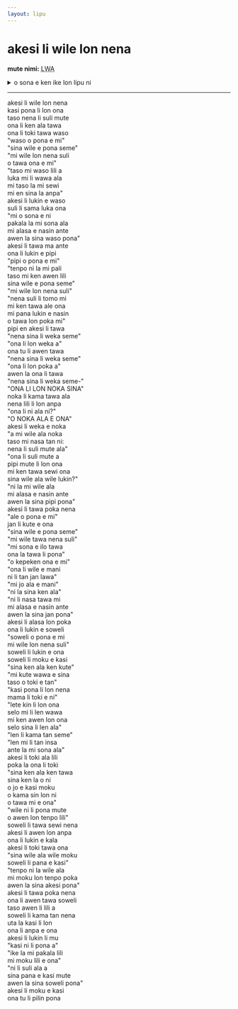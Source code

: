 ```yaml
---
layout: lipu
---
```

# akesi li wile lon nena

**mute nimi:** <abbr title="600">LWA</abbr>

<details>
  <summary>o sona e ken ike lon lipu ni</summary>
  <ul>
    <li>moku li lon</li>
  </ul>
</details>

***

akesi li wile lon nena  
kasi pona li lon ona  
taso nena li suli mute  
ona li ken ala tawa  
ona li toki tawa waso  
"waso o pona e mi"  
"sina wile e pona seme"  
"mi wile lon nena suli  
o tawa ona e mi"  
"taso mi waso lili a  
luka mi li wawa ala  
mi taso la mi sewi  
mi en sina la anpa"  
akesi li lukin e waso  
suli li sama luka ona  
"mi o sona e ni  
pakala la mi sona ala  
mi alasa e nasin ante  
awen la sina waso pona"  
akesi li tawa ma ante  
ona li lukin e pipi  
"pipi o pona e mi"  
"tenpo ni la mi pali  
taso mi ken awen lili  
sina wile e pona seme"  
"mi wile lon nena suli"  
"nena suli li tomo mi  
mi ken tawa ale ona  
mi pana lukin e nasin  
o tawa lon poka mi"  
pipi en akesi li tawa  
"nena sina li weka seme"  
"ona li lon weka a"  
ona tu li awen tawa  
"nena sina li weka seme"  
"ona li lon poka a"  
awen la ona li tawa  
"nena sina li weka seme-"  
"ONA LI LON NOKA SINA"  
noka li kama tawa ala  
nena lili li lon anpa  
"ona li ni ala ni?"  
"O NOKA ALA E ONA"  
akesi li weka e noka  
"a mi wile ala noka  
taso mi nasa tan ni:  
nena li suli mute ala"  
"ona li suli mute a  
pipi mute li lon ona  
mi ken tawa sewi ona  
sina wile ala wile lukin?"  
"ni la mi wile ala  
mi alasa e nasin ante  
awen la sina pipi pona"  
akesi li tawa poka nena  
"ale o pona e mi"  
jan li kute e ona  
"sina wile e pona seme"  
"mi wile tawa nena suli"  
"mi sona e ilo tawa  
ona la tawa li pona"  
"o kepeken ona e mi"  
"ona li wile e mani  
ni li tan jan lawa"  
"mi jo ala e mani"  
"ni la sina ken ala"  
"ni li nasa tawa mi  
mi alasa e nasin ante  
awen la sina jan pona"  
akesi li alasa lon poka  
ona li lukin e soweli  
"soweli o pona e mi  
mi wile lon nena suli"  
soweli li lukin e ona  
soweli li moku e kasi  
"sina ken ala ken kute"  
"mi kute wawa e sina  
taso o toki e tan"  
"kasi pona li lon nena  
mama li toki e ni"  
"lete kin li lon ona  
selo mi li len wawa  
mi ken awen lon ona  
selo sina li len ala"  
"len li kama tan seme"  
"len mi li tan insa  
ante la mi sona ala"  
akesi li toki ala lili  
poka la ona li toki  
"sina ken ala ken tawa  
sina ken la o ni  
o jo e kasi moku  
o kama sin lon ni  
o tawa mi e ona"  
"wile ni li pona mute  
o awen lon tenpo lili"  
soweli li tawa sewi nena  
akesi li awen lon anpa  
ona li lukin e kala  
akesi li toki tawa ona  
"sina wile ala wile moku  
soweli li pana e kasi"  
"tenpo ni la wile ala  
mi moku lon tenpo poka  
awen la sina akesi pona"  
akesi li tawa poka nena  
ona li awen tawa soweli  
taso awen li lili a  
soweli li kama tan nena  
uta la kasi li lon  
ona li anpa e ona  
akesi li lukin li mu  
"kasi ni li pona a"  
"ike la mi pakala lili  
mi moku lili e ona"  
"ni li suli ala a  
sina pana e kasi mute  
awen la sina soweli pona"  
akesi li moku e kasi  
ona tu li pilin pona  
